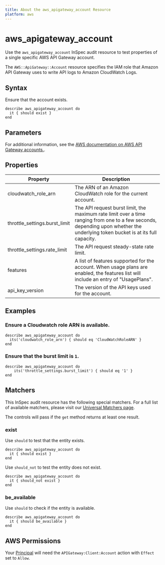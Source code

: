 ```yaml
---
title: About the aws_apigateway_account Resource
platform: aws
---
```


# aws_apigateway_account

Use the `aws_apigateway_account` InSpec audit resource to test properties of a single specific AWS API Gateway account.

The `AWS::ApiGateway::Account` resource specifies the IAM role that Amazon API Gateway uses to write API logs to Amazon CloudWatch Logs.

## Syntax

Ensure that the account exists.

    describe aws_apigateway_account do
      it { should exist }
    end

## Parameters

For additional information, see the [AWS documentation on AWS API Gateway accounts.](https://docs.aws.amazon.com/AWSCloudFormation/latest/UserGuide/aws-resource-apigateway-account.html).

## Properties

| Property | Description |
| --- | --- |
| cloudwatch_role_arn | The ARN of an Amazon CloudWatch role for the current account. |
| throttle_settings.burst_limit | The API request burst limit, the maximum rate limit over a time ranging from one to a few seconds, depending upon whether the underlying token bucket is at its full capacity. |
| throttle_settings.rate_limit | The API request steady-state rate limit. |
| features | A list of features supported for the account. When usage plans are enabled, the features list will include an entry of "UsagePlans". |
| api_key_version | The version of the API keys used for the account. |


## Examples

### Ensure a Cloudwatch role ARN is available.

    describe aws_apigateway_account do
      its('cloudwatch_role_arn') { should eq 'CloudWatchRoleARN' }
    end

### Ensure that the burst limit is `1`.

    describe aws_apigateway_account do
        its('throttle_settings.burst_limit') { should eq '1' }
    end

## Matchers

This InSpec audit resource has the following special matchers. For a full list of available matchers, please visit our [Universal Matchers page](https://www.inspec.io/docs/reference/matchers/).

The controls will pass if the `get` method returns at least one result.

### exist

Use `should` to test that the entity exists.

    describe aws_apigateway_account do
      it { should exist }
    end

Use `should_not` to test the entity does not exist.

    describe aws_apigateway_account do
      it { should_not exist }
    end

### be_available

Use `should` to check if the entity is available.

    describe aws_apigateway_account do
      it { should be_available }
    end

## AWS Permissions

Your [Principal](https://docs.aws.amazon.com/IAM/latest/UserGuide/intro-structure.html#intro-structure-principal) will need the `APIGateway:Client:Account` action with `Effect` set to `Allow`.
